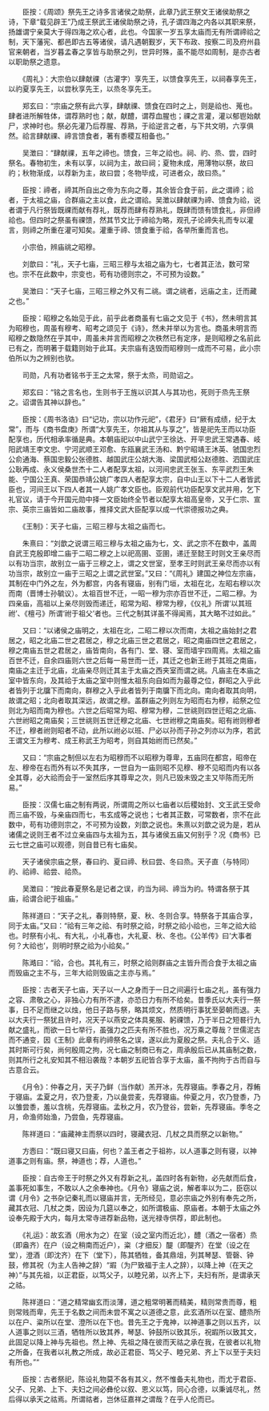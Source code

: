 <!-- { "loadSidebar": true } -->
　　臣按：《周颂》祭先王之诗多言诸侯之助祭，此章乃武王祭文王诸侯助祭之诗，下章“载见辟王”乃成王祭武王诸侯助祭之诗，孔子谓四海之内各以其职来祭，扬雄谓宁亲莫大于得四海之欢心者，此也。今国家一岁五享太庙而无有所谓禘祫之制，天下藩宪、都邑即古五等诸侯，请凡遇朝觐岁，天下布政、按察二司及府州县官来朝者，当岁暮孟春之享皆与助祭之列，世异时殊，虽不能尽如周制，是亦古者以职助祭之遗意。

　　《周礼》：大宗伯以肆献祼（古灌字）享先王，以馈食享先王，以祠春享先王，以礿夏享先王，以尝秋享先王，以烝冬享先王。

　　郑玄曰：“宗庙之祭有此六享，肆献祼、馈食在四时之上，则是祫也、蒐也。肆者进所解牲体，谓荐熟时也；献，献醴，谓荐血腥也；祼之言灌，灌以郁鬯始献尸，求神时也。祭必先灌乃后荐腥、荐熟，于祫逆言之者，与下共文明，六享俱然。祫言肆献祼、禘言馈食者，著有黍稷互相备也。”

　　吴澂曰：“肆献祼，五年之禘也。馈食，三年之祫也。祠、礿、烝、尝，四时祭名。春物初生，未有以享，以祠为主，故曰祠；夏物未成，用薄物以祭，故曰礿；秋物渐成，以荐新为主，故曰尝；冬物毕成，可进者众，故曰烝。”

　　臣按：禘者，禘其所自出之帝为东向之尊，其余皆合食于前，此之谓禘；祫者，于太祖之庙，合群庙之主以食，此之谓祫。吴澂以肆献祼为禘、馈食为祫，说者谓于凡行祭皆既祼而献有荐礼，既荐而肆有荐熟礼，既肆而馈有馈食礼，非但禘祫也。但四时之祭虽有祼馈，然其节文比于禘祫为略，观孔子论禘失礼而专以灌言，则禘之所重在灌可知矣。灌重于禘、馈食重于祫，各举所重而言也。

　　小宗伯，辨庙祧之昭穆。

　　刘歆曰：“礼，天子七庙，三昭三穆与太祖之庙为七，七者其正法，数可常也。宗不在此数中，宗变也，苟有功德则宗之，不可预为设数。”

　　吴澂曰：“天子七庙，三昭三穆之外又有二祧。谓之祧者，远庙之主，迁而藏之也。”

　　臣按：昭穆之名始见于此，前乎此者商虽有七庙之文见于《书》，然未明言其为昭穆也，周虽有穆考、昭考之颂见于《诗》，然未并举以为言也。商虽未明言而昭穆之数隐然在乎其中，周虽未并言而昭穆之次秩然已有定序，是则昭穆之名前此已有之，而明著于载籍则始于此耳。夫宗庙有迭毁而昭穆则一成而不可易，此小宗伯所以为之辨别也欤。

　　司勋，凡有功者铭书于王之太常，祭于太烝，司勋诏之。

　　郑玄曰：“铭之言名也，生则书于王旌以识其人与其功也，死则于烝先王祭之。诏谓告其神以辞也。”

　　臣按：《周书洛诰》曰“记功，宗以功作元祀”，《君牙》曰“厥有成绩，纪于太常”，而与《商书盘庚》所谓“大享先王，尔祖其从与享之”，皆是祀先王而以功臣配享也，历代相承率循是典。本朝庙祀以中山武宁王徐达、开平忠武王常遇春、岐阳武靖王李文忠、宁河武顺王邓愈、东瓯襄武王汤和、黔宁昭靖王沐英、虢国忠烈公俞通海、蔡国忠毅公张德胜、越国武庄公胡大海、梁国武桓公赵德胜、泗国武庄公耿再成、永义侯桑世杰十二人者配享太祖，以河间忠武王张玉、东平武烈王朱能、宁国公王真、荣国恭靖公姚广孝四人者配享太宗，自中山王以下十二人者皆武臣也，河间王以下四人者其一人姚广孝文臣也。臣观前代功臣配享文武并用，乞下礼官议，请于今开国元勋中择一文臣始终全节者以配享太祖高皇帝，又于仁宗、宣宗、英宗三庙皆如二庙故事，推择文武大臣配享以成一代崇德报功之典。

　　《王制》：天子七庙，三昭三穆与太祖之庙而七。

　　朱熹曰：“刘歆之说谓三昭三穆与太祖之庙为七，文、武之宗不在数中，盖周自武王克殷即增二庙于二昭二穆之上以祀高圉、亚圉，递迁至懿王时则文王亲尽而以有功当宗，故别立一庙于三穆之上，谓之文世室，至孝王时则武王亲尽而亦以有功当宗，故别立一庙于三昭之上谓之武世室。”又曰：“《周礼》建国之神位左宗庙，其制在中门外之左，外为都宫，内各有寝庙，别有门垣，太祖在北，左昭右穆以次而南（晋博士孙毓议）。太祖百世不迁，一昭一穆为宗亦百世不迁，二昭二穆。为四亲庙，高祖以上亲尽则毁而递迁，昭常为昭、穆常为穆，《仪礼》所谓‘以其班祔’、《檀弓》所谓‘祔于祖父’者也。三代之制其详虽不得闻焉，其大略不过如此。”

　　又曰：“以诸侯之庙明之，太祖在北，二昭二穆以次而南，太祖之庙始封之君居之，昭之北庙二世之君居之，穆之北庙三世之君居之，昭之南庙四世之君居之，穆之南庙五世之君居之，庙皆南向，各有门、堂、寝、室而墙宇四周焉。太祖之庙百世不迁，自余四庙则六世之后每一易世而一迁，其迁之也新王祔于其班之南庙，南庙之主迁于北庙，北庙亲尽则迁其主于太庙之西夹室而谓之祧。凡庙主在本庙之室中皆东向，及其祫于太庙之室中则惟太祖东向自如而为最尊之位，群昭之入乎此者皆列于北牖下而南向，群穆之入乎此者皆列于南牖下而北向。南向者取其向明，故谓之昭；北向者取其深远，故谓之穆。盖群庙之列则左为昭而右为穆，祫祭之位则北为昭而南为穆也。六世之后昭常为昭、穆常为穆，二世祧则四世迁昭之北庙、六世祔昭之南庙矣；三世祧则五世迁穆之北庙、七世祔穆之南庙矣。昭有祔则穆者不迁，穆者祔则昭者不动，此所以祔必以班、尸必以孙而子孙之列亦以为序，若武王谓文王为穆考、成王称武王为昭考，则自其始祔而已然矣。”

　　又曰：“宗庙之制但以左右为昭穆而不以昭穆为尊卑，五庙同在都宫，昭帝在左、穆帝在右而外有以不失其序，一世自为一庙则昭不见穆、穆不见昭而内有以各全其尊，必大祫而会于一室然后序其尊卑之次，则凡已毁未毁之主又毕陈而无所易。”

　　臣按：汉儒七庙之制有两说，所谓周之所以七庙者以后稷始封、文王武王受命而三庙不毁，与亲庙四而七，韦玄成等之说也；七者其正数，可常数者，宗不在此数中，苟有功德则宗之，不可预为设数，刘歆之说也。朱熹以刘歆之说为是，若从诸儒之说则王者不过立亲庙四与太祖为五，其与诸侯五庙又何别乎？况《商书》已云七世之庙可以观德，则自昔已有七庙矣。

　　天子诸侯宗庙之祭，春曰礿、夏曰禘、秋曰尝、冬曰烝。天子直（与特同）礿、祫禘、祫尝、祫烝。

　　吴澂曰：“按此春夏祭名是记者之误，礿当为祠、禘当为礿。特谓各祭于其庙，祫谓合祀于祖庙。”

　　陈祥道曰：“天子之礼，春则特祭，夏、秋、冬则合享。特祭各于其庙合享，同于太庙。”又曰：“祫有三年之祫、有时祭之祫，时祭之祫小祫也，三年之祫大祫也。时祭有小礼、有大礼，小礼春也，大礼夏、秋、冬也。《公羊传》曰‘大事者何？大祫也’，则明时祭之祫为小祫矣。”

　　陈澔曰：“祫，合也。其礼有三，时祭之祫则群庙之主皆升而合食于太祖之庙而毁庙之主不与，三年大祫则毁庙之主亦与焉。”

　　臣按：古者天子七庙，天子以一人之身而于一日之间遍行七庙之礼，虽有强力之容、肃敬之心，非独心力有所不逮，亦恐日力有所不给矣。昔季氏以大夫行一祭事，日不足而继之以烛，他日子路与祭，略其烦文，然质明行事犹至晏朝而退。夫以大夫行一祭犹且许时，况天子以燕安之体具冕服、躬祼馈，乃于半日之短晷行九献之盛礼，而欲一日七举行，虽强力之匹夫有所不胜也，况万乘之尊哉？世儒泥古而不通变，因《王制》此章有礿禘祭名之误，遂以此为夏殷之祭。夫礼合于义、适其时斯可行矣，尚何殷周之拘，况七庙之制商已有之，周承殷后已从其庙制之数，则其所行之礼安知其不相沿袭哉？本朝岁五祀皆合享于太庙，虽不拘拘于古而自与古意合云。

　　《月令》：仲春之月，天子乃鲜（当作献）羔开冰，先荐寝庙。季春之月，荐鲔于寝庙。孟夏之月，农乃登麦，乃以彘尝麦，先荐寝庙。仲夏之月，农乃登黍，乃以雏尝黍，羞以含桃，先荐寝庙。孟秋之月，农乃登谷，尝新，先荐寝庙。季冬之月，命渔师始渔，乃尝鱼，先荐寝庙。

　　陈祥道曰：“庙藏神主而祭以四时，寝藏衣冠、几杖之具而祭之以新物。”

　　方悫曰：“既曰寝又曰庙，何也？盖王者之于祖祢，以人道事之则有寝，以神道事之则有庙。祭，神道也；荐，人道也。”

　　臣按：自古帝王于时祭之外又有荐新之礼，盖四时各有新物，必先献而后食，盖事死如事生，不敢以人之余奉神也。《月令》寝庙之说，解者率以为二，臣窃以谓《月令》之书杂记秦礼而以寝庙并言，无所经见，意必宗庙之外别有奉先之所，藏其衣冠、几杖之类，因设为几筵以奉之，如所谓极庙、原庙者。本朝于太庙之外设奉先殿于大内，每月太常寺进荐新品物，送光禄寺供荐，即此制也。

　　《礼运》：故玄酒（用水为之）在室（设之室内而近北），醴（酒之一宿者）烝（即盎齐）在户（设之稍南而近户），粢（才细反）醍（即醍齐）在堂（设之在堂），澄酒（即沈齐）在下（堂下），陈其牺牲，备其鼎俎，列其琴瑟、管磬、钟鼓，修其祝（为主人告神之辞）“嘏（为尸致福于主人之辞），以降上神（在天之神）”与其先祖，以正君臣，以笃父子，以睦兄弟，以齐上下，夫妇有所，是谓承天之祜。

　　陈祥道曰：“道之精常幽玄而淡薄，道之粗常明著而精美，精则常贵而尊，粗则常贱而卑，先王于名数之间而未尝不寓之以道德之意，此玄酒所以在室、醴烝所以在户、粢所以在堂、澄所以在下也。昔先王之于鬼神，以神道事之则以五齐，以人道事之则以三酒，牺牲所以致其养，琴瑟、钟鼓所以致其乐，祝嘏所以致其文，此固足以降上神与先祖也。然上神、先祖之降在彼而天祜之承在我，在彼者以礼物之所备，在我者以礼教之所成，故必正君臣、笃父子、睦兄弟、齐上下以至于夫妇有所也。”“

　　臣按：古者祭祀，陈设礼物莫不各有其义，然不惟备夫礼物也，而尤于君臣、父子、兄弟、上下、夫妇之间必彝伦以叙、恩义以笃，同心合德，以秉诚尽礼，然后得以承天之祜焉。所谓祜者，岂休征嘉祥之谓哉？在乎人伦而已。

